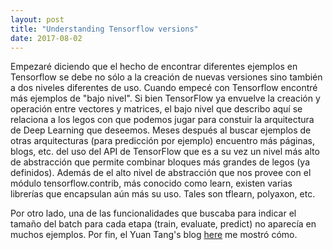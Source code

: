 ```yaml
---
layout: post
title: "Understanding Tensorflow versions"
date: 2017-08-02
---
```


Empezaré diciendo que el hecho de encontrar diferentes ejemplos en Tensorflow se debe no sólo a la creación de nuevas versiones sino también a dos niveles diferentes de uso. Cuando empecé con Tensorflow encontré más ejemplos de "bajo nivel". Si bien TensorFlow ya envuelve la creación y operación entre vectores y matrices, el bajo nivel que describo aquí se relaciona a los legos con que podemos jugar para constuir la arquitectura de Deep Learning que deseemos. Meses después al buscar ejemplos de otras arquitecturas (para predicción por ejemplo) encuentro más páginas, blogs, etc. del uso del API de TensorFlow que es a su vez un nivel más alto de abstracción que permite combinar bloques más grandes de legos (ya definidos).
Además de el alto nivel de abstracción que nos provee con el módulo tensorflow.contrib, más conocido como learn, existen varias librerías que encapsulan aún más su uso. Tales son tflearn, polyaxon, etc.

Por otro lado, una de las funcionalidades que buscaba para indicar el tamaño del batch para cada etapa (train, evaluate, predict) no aparecía en muchos ejemplos. Por fin, el Yuan Tang's blog [here](http://terrytangyuan.github.io/2016/06/09/scikit-flow-v09/) me mostró cómo.
